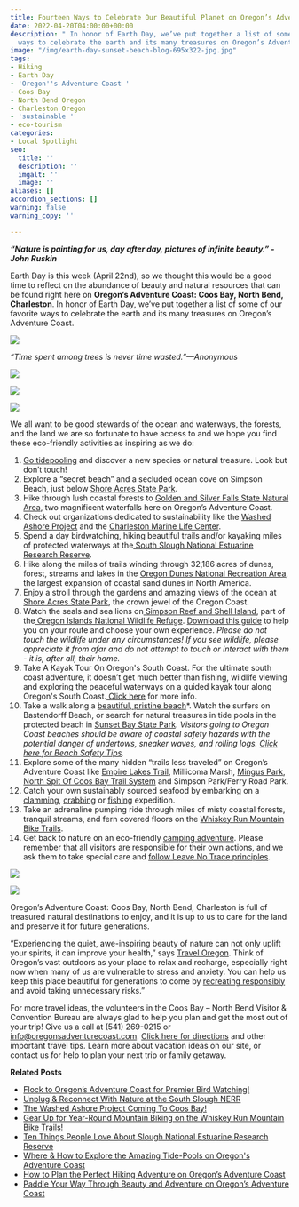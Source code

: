 ```yaml
---
title: Fourteen Ways to Celebrate Our Beautiful Planet on Oregon’s Adventure Coast
date: 2022-04-20T04:00:00+00:00
description: " In honor of Earth Day, we’ve put together a list of some of our favorite
  ways to celebrate the earth and its many treasures on Oregon’s Adventure Coast. "
image: "/img/earth-day-sunset-beach-blog-695x322-jpg.jpg"
tags:
- Hiking
- Earth Day
- 'Oregon''s Adventure Coast '
- Coos Bay
- North Bend Oregon
- Charleston Oregon
- 'sustainable '
- eco-tourism
categories:
- Local Spotlight
seo:
  title: ''
  description: ''
  imgalt: ''
  image: ''
aliases: []
accordion_sections: []
warning: false
warning_copy: ''

---
```

**_“Nature is painting for us, day after day, pictures of infinite beauty.” - John Ruskin_**

Earth Day is this week (April 22nd), so we thought this would be a good time to reflect on the abundance of beauty and natural resources that can be found right here on **Oregon’s Adventure Coast: Coos Bay, North Bend, Charleston**. In honor of Earth Day, we’ve put together a list of some of our favorite ways to celebrate the earth and its many treasures on Oregon’s Adventure Coast.

![](/img/oregon-s-adventure-coast.jpg)

_“Time spent among trees is never time wasted.”—Anonymous_

![](/img/oregon-s-adventure-coast-coos-bay-north-bend-charleston.jpg)

![](/img/oregon-s-adventure-coast-coos-bay-north-bend-charleston-2.jpg)

![](/img/oregon-s-adventure-coast-coos-bay-north-bend-charleston-1.jpg)

We all want to be good stewards of the ocean and waterways, the forests, and the land we are so fortunate to have access to and we hope you find these eco-friendly activities as inspiring as we do:

 1. [Go tidepooling](https://www.oregonsadventurecoast.com/blog/where-how-to-explore-the-amazing-tide-pools-on-oregon-s-adventure-coast/) and discover a new species or natural treasure. Look but don’t touch!
 2. Explore a “secret beach” and a secluded ocean cove on Simpson Beach, just below [Shore Acres State Park](https://www.oregonsadventurecoast.com/state-parks-and-national-lands/).
 3. Hike through lush coastal forests to [Golden and Silver Falls State Natural Area](https://www.oregonsadventurecoast.com/blog/2016-02-05-adventure-spotlight-golden-and-silver-falls/), two magnificent waterfalls here on Oregon’s Adventure Coast.
 4. Check out organizations dedicated to sustainability like the [Washed Ashore Project](https://www.oregonsadventurecoast.com/blog/the-washed-ashore-project-coming-to-coos-bay/) and the [Charleston Marine Life Center](https://cmlc.uoregon.edu/).
 5. Spend a day birdwatching, hiking beautiful trails and/or kayaking miles of protected waterways at the[ South Slough National Estuarine Research Reserve](https://www.oregonsadventurecoast.com/blog/ten-things-people-love-about-slough-national-estuarine-research-reserve/).
 6. Hike along the miles of trails winding through 32,186 acres of dunes, forest, streams and lakes in the [Oregon Dunes National Recreation Area](https://www.oregonsadventurecoast.com/tripideas/oregon-dunes-national-recreation-area/), the largest expansion of coastal sand dunes in North America.
 7. Enjoy a stroll through the gardens and amazing views of the ocean at [Shore Acres State Park](https://oregonstateparks.org/index.cfm?do=parkPage.dsp_parkPage&parkId=68), the crown jewel of the Oregon Coast.
 8. Watch the seals and sea lions on[ Simpson Reef and Shell Island](https://www.shareoregon.com/things-to-do/en/listings/126105-simpson-reef-and-shell-island-oregon-islands-nwr), part of the[ Oregon Islands National Wildlife Refuge](https://www.fws.gov/refuge/oregon_islands/). [Download this guide](https://oregonsadventurecoast.com/img/cape-arago-loop-itinerary-2018.pdf) to help you on your route and choose your own experience. _Please do not touch the wildlife under any circumstances! If you see wildlife, please appreciate it from afar and do not attempt to touch or interact with them - it is, after all, their home._
 9. Take A Kayak Tour On Oregon's South Coast. For the ultimate south coast adventure, it doesn’t get much better than fishing, wildlife viewing and exploring the peaceful waterways on a guided kayak tour along Oregon's South Coast.[ Click here](https://oregonsadventurecoast.com/blog/2018-05-18-featured-adventure-take-a-kayak-tour-on-oregons-south-coast/) for more info.
10. Take a walk along a [beautiful, pristine beach](https://www.oregonsadventurecoast.com/undeveloped-beaches/)*. Watch the surfers on Bastendorff Beach, or search for natural treasures in tide pools in the protected beach in [Sunset Bay State Park](https://www.oregonsadventurecoast.com/state-parks-and-national-lands/). _Visitors going to Oregon Coast beaches should be aware of coastal safety hazards with the potential danger of undertows, sneaker waves, and rolling logs._ [_Click here for Beach Safety Tips_](https://oregonsadventurecoast.com/blog/eight-ways-to-stay-safe-on-the-beaches-along-the-oregon-coast/)_._
11. Explore some of the many hidden “trails less traveled” on Oregon’s Adventure Coast like [Empire Lakes Trail](http://coosbay.org/uploads/PDF/Operations/Parks/John_Topits_Park/JOHN_TOPITS_PARK_TRAIL_MAP.pdf), Millicoma Marsh, [Mingus Park](http://coosbay.org/departments/parks), [North Spit Of Coos Bay Trail System](https://www.blm.gov/visit/north-spit) and Simpson Park/Ferry Road Park.
12. Catch your own sustainably sourced seafood by embarking on a [clamming](https://www.oregonsadventurecoast.com/clamming/), [crabbing](https://www.oregonsadventurecoast.com/blog/2020-1-22-the-best-dungeness-crab-on-oregons-coast/) or [fishing](https://www.oregonsadventurecoast.com/fishing/) expedition.
13. Take an adrenaline pumping ride through miles of misty coastal forests, tranquil streams, and fern covered floors on the [Whiskey Run Mountain Bike Trails](https://www.trailforks.com/region/whiskey-run-trails-21273/?activitytype=1&z=12.4&lat=43.21305&lon=-124.36649).
14. Get back to nature on an eco-friendly [camping adventure](https://www.oregonsadventurecoast.com/blog/relax-recharge-with-a-safe-camping-getaway-on-oregon-s-adventure-coast/). Please remember that all visitors are responsible for their own actions, and we ask them to take special care and [follow Leave No Trace principles](https://lnt.org/learn/seven-principles-overview).

![](/img/oregon-s-adventure-coast-coos-bay-north-bend-charleston-3.jpg)

![](/img/kayaking-blog-post.jpg)

Oregon’s Adventure Coast: Coos Bay, North Bend, Charleston is full of treasured natural destinations to enjoy, and it is up to us to care for the land and preserve it for future generations.

“Experiencing the quiet, awe-inspiring beauty of nature can not only uplift your spirits, it can improve your health,” says [Travel Oregon](https://industry.traveloregon.com/takecareoutthere_rackcard_pdf_print/). Think of Oregon’s vast outdoors as your place to relax and recharge, especially right now when many of us are vulnerable to stress and anxiety. You can help us keep this place beautiful for generations to come by [recreating responsibly](https://traveloregon.com/things-to-do/outdoor-recreation/take-care-out-there/) and avoid taking unnecessary risks.”

For more travel ideas, the volunteers in the Coos Bay – North Bend Visitor & Convention Bureau are always glad to help you plan and get the most out of your trip! Give us a call at (541) 269-0215 or [info@oregonsadventurecoast.com](mailto:info@oregonsadventurecoast.com). [Click here for directions](https://www.oregonsadventurecoast.com/travelers-info/) and other important travel tips. Learn more about vacation ideas on our site, or contact us for help to plan your next trip or family getaway.

**Related Posts**

* [Flock to Oregon’s Adventure Coast for Premier Bird Watching!](https://www.oregonsadventurecoast.com/blog/flock-to-oregon-s-adventure-coast-for-premier-bird-watching/)
* [Unplug & Reconnect With Nature at the South Slough NERR](https://www.oregonsadventurecoast.com/blog/unplug-reconnect-with-nature-at-the-south-slough-nerr/)
* [The Washed Ashore Project Coming To Coos Bay!](https://www.oregonsadventurecoast.com/blog/the-washed-ashore-project-coming-to-coos-bay/)
* [Gear Up for Year-Round Mountain Biking on the Whiskey Run Mountain Bike Trails!](https://www.oregonsadventurecoast.com/blog/gear-up-for-year-round-mountain-biking-on-the-whiskey-run-mountain-bike-trails/)
* [Ten Things People Love About Slough National Estuarine Research Reserve](https://www.oregonsadventurecoast.com/blog/ten-things-people-love-about-slough-national-estuarine-research-reserve/)
* [Where & How to Explore the Amazing Tide-Pools on Oregon's Adventure Coast](https://www.oregonsadventurecoast.com/blog/where-how-to-explore-the-amazing-tide-pools-on-oregon-s-adventure-coast/)
* [How to Plan the Perfect Hiking Adventure on Oregon’s Adventure Coast](https://www.oregonsadventurecoast.com/blog/how-to-plan-the-perfect-hiking-adventure-on-oregon-s-adventure-coast/)
* [Paddle Your Way Through Beauty and Adventure on Oregon’s Adventure Coast](https://www.oregonsadventurecoast.com/blog/paddle-your-way-through-beauty-and-adventure-on-oregon-s-adventure-coast/)